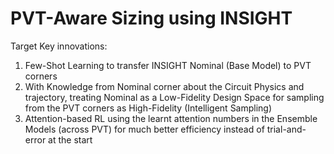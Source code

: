 # PVT-Aware Sizing using INSIGHT

Target Key innovations:
1. Few-Shot Learning to transfer INSIGHT Nominal (Base Model) to PVT corners
2. With Knowledge from Nominal corner about the Circuit Physics and trajectory, treating Nominal as a Low-Fidelity Design Space for sampling from the PVT corners as High-Fidelity (Intelligent Sampling) 
3. Attention-based RL using the learnt attention numbers in the Ensemble Models (across PVT) for much better efficiency instead of trial-and-error at the start
